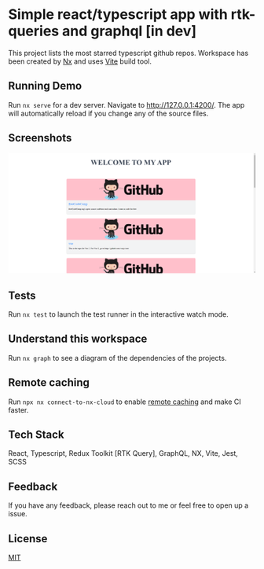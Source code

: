 # Simple react/typescript app with rtk-queries and graphql [in dev]

This project lists the most starred typescript github repos. Workspace has been created by [Nx](https://nx.dev) and uses [Vite](https://vitejs.dev/) build tool.

## Running Demo

Run `nx serve` for a dev server. Navigate to http://127.0.0.1:4200/. The app will automatically reload if you change any of the source files.

## Screenshots

![App Screenshot](./app.png)

## Tests

Run `nx test` to launch the test runner in the interactive watch mode.

## Understand this workspace

Run `nx graph` to see a diagram of the dependencies of the projects.

## Remote caching

Run `npx nx connect-to-nx-cloud` to enable [remote caching](https://nx.app) and make CI faster.

## Tech Stack

React, Typescript, Redux Toolkit [RTK Query], GraphQL, NX, Vite, Jest, SCSS

## Feedback

If you have any feedback, please reach out to me or feel free to open up a issue.

## License

[MIT](/LICENSE)
